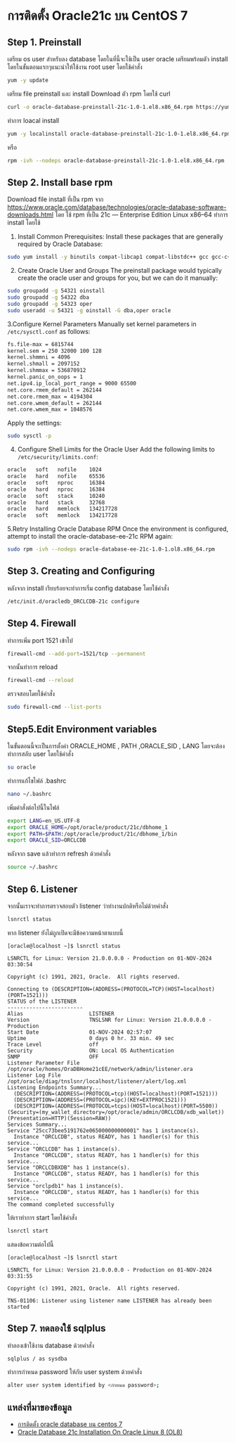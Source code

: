 # การติดตั้ง Oracle21c บน CentOS 7

## Step 1. Preinstall
เตรียม os user สำหรับลง database โดยในที่นี้จะใช้เป็น user oracle เตรียมพร้อมตัว install โดยในขั้นตอนแรกๆแนะนำให้ใช้งาน root user โดยใช้คำสั่ง
```bash
yum -y update
```

เตรียม file preinstall และ install Download ตัว rpm โดยใช้ curl
```bash
curl -o oracle-database-preinstall-21c-1.0-1.el8.x86_64.rpm https://yum.oracle.com/repo/OracleLinux/OL8/appstream/x86_64/getPackage/oracle-database-preinstall-21c-1.0-1.el8.x86_64.rpm
```

ทำการ loacal install
```bash
yum -y localinstall oracle-database-preinstall-21c-1.0-1.el8.x86_64.rpm
```
หรือ
```bash
rpm -ivh --nodeps oracle-database-preinstall-21c-1.0-1.el8.x86_64.rpm
```

## Step 2. Install base rpm
Download file install ที่เป็น rpm จาก https://www.oracle.com/database/technologies/oracle-database-software-downloads.html
โดย ใช้ rpm ที่เป็น 21c — Enterprise Edition Linux x86–64
ทำการ install โดยใช้

1. Install Common Prerequisites: Install these packages that are generally required by Oracle Database:
```bash
sudo yum install -y binutils compat-libcap1 compat-libstdc++ gcc gcc-c++ glibc glibc-devel ksh libaio libaio-devel libX11 libXau libXi libXtst libgcc libstdc++ libstdc++-devel libxcb make smartmontools sysstat
```
2. Create Oracle User and Groups The preinstall package would typically create the oracle user and groups for you, but we can do it manually:
```bash
sudo groupadd -g 54321 oinstall
sudo groupadd -g 54322 dba
sudo groupadd -g 54323 oper
sudo useradd -u 54321 -g oinstall -G dba,oper oracle
```
3.Configure Kernel Parameters Manually set kernel parameters in `/etc/sysctl.conf` as follows:
```bash
fs.file-max = 6815744
kernel.sem = 250 32000 100 128
kernel.shmmni = 4096
kernel.shmall = 2097152
kernel.shmmax = 536870912
kernel.panic_on_oops = 1
net.ipv4.ip_local_port_range = 9000 65500
net.core.rmem_default = 262144
net.core.rmem_max = 4194304
net.core.wmem_default = 262144
net.core.wmem_max = 1048576
```
Apply the settings:
```bash
sudo sysctl -p
```

4. Configure Shell Limits for the Oracle User Add the following limits to `/etc/security/limits.conf`:
```bash
oracle   soft   nofile    1024
oracle   hard   nofile    65536
oracle   soft   nproc     16384
oracle   hard   nproc     16384
oracle   soft   stack     10240
oracle   hard   stack     32768
oracle   hard   memlock   134217728
oracle   soft   memlock   134217728
```
5.Retry Installing Oracle Database RPM Once the environment is configured, attempt to install the oracle-database-ee-21c RPM again:
```bash
sudo rpm -ivh --nodeps oracle-database-ee-21c-1.0-1.ol8.x86_64.rpm
```

## Step 3. Creating and Configuring
หลังจาก install เรียบร้อยจะทำการเริ่ม config database โดยใช้คำสั่ง
```bash
/etc/init.d/oracledb_ORCLCDB-21c configure
```

## Step 4. Firewall
ทำการเพิ่ม port 1521 เข้าไป
```bash
firewall-cmd --add-port=1521/tcp --permanent
```
จากนั้นทำการ reload
```bash
firewall-cmd --reload
```
ตรวจสอบโดยใช้คำสั่ง
```bash
sudo firewall-cmd --list-ports
```

## Step5.Edit Environment variables
ในขั้นตอนนี้จะเป็นการตั้งค่า ORACLE_HOME , PATH ,ORACLE_SID , LANG โดยจะต้องทำการสลับ user โดยใช้คำสั่ง
```bash
su oracle
```
ทำการแก้ไขไฟล์ .bashrc
```bash
nano ~/.bashrc
```
เพิ่มคำสั่งต่อไปนี้ในไฟล์
```bash
export LANG=en_US.UTF-8
export ORACLE_HOME=/opt/oracle/product/21c/dbhome_1 
export PATH=$PATH:/opt/oracle/product/21c/dbhome_1/bin 
export ORACLE_SID=ORCLCDB
```
หลังจาก save แล้วทำการ refresh ด้วยคำสั่ง
```bash
source ~/.bashrc
```

## Step 6. Listener
จากนั้นเราจะทำการตรวจสอบตัว listener ว่าทำงานปกติหรือไม่ด้วยคำสั่ง
```bash
lsnrctl status
```
หาก listener ยังไม่ถูกเปิดจะมีข้อความหน้าตาแบบนี้
```
[oracle@localhost ~]$ lsnrctl status

LSNRCTL for Linux: Version 21.0.0.0.0 - Production on 01-NOV-2024 03:30:54

Copyright (c) 1991, 2021, Oracle.  All rights reserved.

Connecting to (DESCRIPTION=(ADDRESS=(PROTOCOL=TCP)(HOST=localhost)(PORT=1521)))
STATUS of the LISTENER
------------------------
Alias                     LISTENER
Version                   TNSLSNR for Linux: Version 21.0.0.0.0 - Production
Start Date                01-NOV-2024 02:57:07
Uptime                    0 days 0 hr. 33 min. 49 sec
Trace Level               off
Security                  ON: Local OS Authentication
SNMP                      OFF
Listener Parameter File   /opt/oracle/homes/OraDBHome21cEE/network/admin/listener.ora
Listener Log File         /opt/oracle/diag/tnslsnr/localhost/listener/alert/log.xml
Listening Endpoints Summary...
  (DESCRIPTION=(ADDRESS=(PROTOCOL=tcp)(HOST=localhost)(PORT=1521)))
  (DESCRIPTION=(ADDRESS=(PROTOCOL=ipc)(KEY=EXTPROC1521)))
  (DESCRIPTION=(ADDRESS=(PROTOCOL=tcps)(HOST=localhost)(PORT=5500))(Security=(my_wallet_directory=/opt/oracle/admin/ORCLCDB/xdb_wallet))(Presentation=HTTP)(Session=RAW))
Services Summary...
Service "25cc73bee5191762e065000000000001" has 1 instance(s).
  Instance "ORCLCDB", status READY, has 1 handler(s) for this service...
Service "ORCLCDB" has 1 instance(s).
  Instance "ORCLCDB", status READY, has 1 handler(s) for this service...
Service "ORCLCDBXDB" has 1 instance(s).
  Instance "ORCLCDB", status READY, has 1 handler(s) for this service...
Service "orclpdb1" has 1 instance(s).
  Instance "ORCLCDB", status READY, has 1 handler(s) for this service...
The command completed successfully
```
ให้เราทำการ start โดยใช้คำสั่ง
```bash
lsnrctl start
```
แสดงข้อความต่อไปนี้
```
[oracle@localhost ~]$ lsnrctl start

LSNRCTL for Linux: Version 21.0.0.0.0 - Production on 01-NOV-2024 03:31:55

Copyright (c) 1991, 2021, Oracle.  All rights reserved.

TNS-01106: Listener using listener name LISTENER has already been started
```

## Step 7. ทดลองใช้ sqlplus
ทำลองเข้าใช้งาน database ด้วยคำสั่ง
```bash
sqlplus / as sysdba
```
ทำการกำหนด password ให้กับ user system ด้วยคำสั่ง
```bash
alter user system identified by <กำหนด password>;
```

## แหล่งที่มาของข้อมูล
- [การติดตั้ง oracle database บน centos 7](https://medium.com/@jackchawanwit/%E0%B8%9A%E0%B8%B1%E0%B8%99%E0%B8%97%E0%B8%B6%E0%B8%81-%E0%B8%81%E0%B8%B2%E0%B8%A3%E0%B8%95%E0%B8%B4%E0%B8%94%E0%B8%95%E0%B8%B1%E0%B9%89%E0%B8%87-oracle-database-%E0%B8%9A%E0%B8%99-centos-7-e49b648fe68)
- [Oracle Database 21c Installation On Oracle Linux 8 (OL8)](https://oracle-base.com/articles/21c/oracle-db-21c-installation-on-oracle-linux-8)




